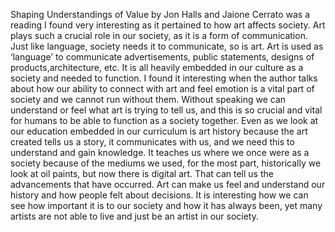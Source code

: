 Shaping Understandings of Value by Jon Halls and Jaione Cerrato was a reading I found very interesting as it pertained to how art affects society. Art plays such a crucial role in our society, as it is a form of communication. Just like language, society needs it to communicate, so is art. Art is used as ‘language’ to communicate advertisements, public statements, designs of products,architecture, etc. It is all heavily embedded in our culture as a society and needed to function. I found it interesting when the author talks about how our ability to connect with art and feel emotion is a vital part of society and we cannot run without them. Without speaking we can understand or feel what art is trying to tell us, and this is so crucial and vital for humans to be able to function as a society together. Even as we look at our education embedded in our curriculum is art history because the art created tells us a story, it communicates with us, and we need this to understand and gain knowledge. It teaches us where we once were as a society because of the mediums we used, for the most part, historically we look at oil paints, but now there is digital art. That can tell us the advancements that have occurred. Art can make us feel and understand our history and how people felt about decisions. It is interesting how we can see how important it is to our society and how it has always been, yet many artists are not able to live and just be an artist in our society.
